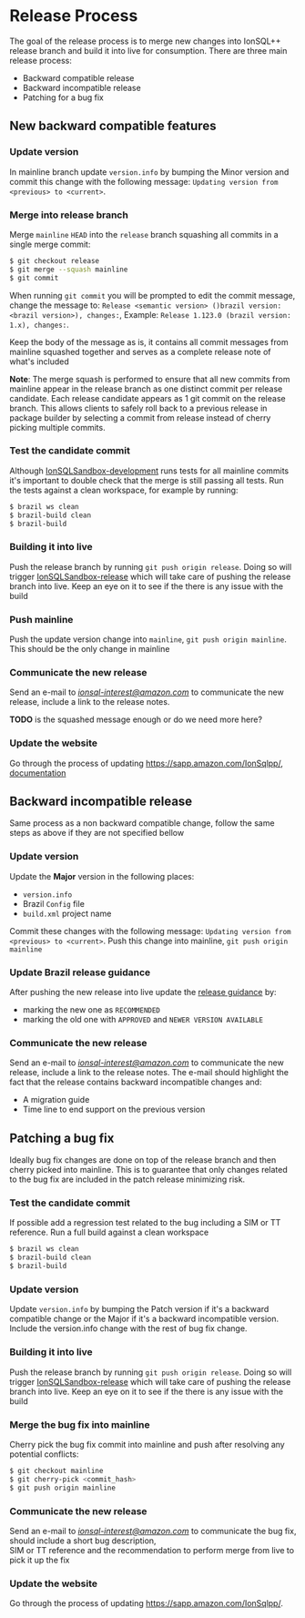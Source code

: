 # Release Process

The goal of the release process is to merge new changes into IonSQL++ release branch and build it into
live for consumption. There are three main release process:
* Backward compatible release
* Backward incompatible release
* Patching for a bug fix

## New backward compatible features

### Update version
In mainline branch update `version.info` by bumping the Minor version and commit this change with the following message: 
`Updating version from <previous> to <current>`.   

### Merge into release branch
Merge `mainline` `HEAD` into the `release` branch squashing all commits in a single merge commit: 
```bash
$ git checkout release
$ git merge --squash mainline
$ git commit
``` 

When running `git commit` you will be prompted to edit the commit message, change the message to: 
`Release <semantic version> ()brazil version: <brazil version>), changes:`, 
Example: `Release 1.123.0 (brazil version: 1.x), changes:`.

Keep the body of the message as is, it contains all commit messages from mainline squashed together and serves as a 
complete release note of what's included  

**Note**: The merge squash is performed to ensure that all new commits from mainline appear in the release branch as one 
distinct commit per release candidate. Each release candidate appears as 1 git commit on the release branch. This allows 
clients to safely roll back to a previous release in package builder by selecting a commit from release instead of 
cherry picking multiple commits. 

### Test the candidate commit 
Although [IonSQLSandbox-development][dev pipeline] runs tests for all mainline commits it's important to double check that 
the merge is still passing all tests. Run the tests against a clean workspace, for example by running:
```bash
$ brazil ws clean 
$ brazil-build clean 
$ brazil-build
``` 

### Building it into live
Push the release branch by running `git push origin release`. 
Doing so will trigger [IonSQLSandbox-release][release pipeline] which will take care of pushing the release branch into 
live. Keep an eye on it to see if the there is any issue with the build

### Push mainline
Push the update version change into `mainline`, `git push origin mainline`. This should be the only change in mainline

### Communicate the new release
Send an e-mail to *ionsql-interest@amazon.com* to communicate the new release, include a link to the release notes.

**TODO** is the squashed message enough or do we need more here?

### Update the website   
Go through the process of updating https://sapp.amazon.com/IonSqlpp/, [documentation][website doc] 





## Backward incompatible release
Same process as a non backward compatible change, follow the same steps as above if they are not specified bellow

### Update version
Update the **Major** version in the following places: 
* `version.info` 
* Brazil `Config` file
* `build.xml` project name

Commit these changes with the following message: `Updating version from <previous> to <current>`. Push this change into 
mainline, `git push origin mainline`  

### Update Brazil release guidance 
After pushing the new release into live update the [release guidance][ionsql release] by: 
* marking the new one as `RECOMMENDED`
* marking the old one with `APPROVED` and `NEWER VERSION AVAILABLE`

### Communicate the new release
Send an e-mail to *ionsql-interest@amazon.com* to communicate the new release, include a link to the release notes. 
The e-mail should highlight the fact that the release contains backward incompatible changes and:
* A migration guide 
* Time line to end support on the previous version





## Patching a bug fix
Ideally bug fix changes are done on top of the release branch and then cherry picked into mainline. This is to guarantee
that only changes related to the bug fix are included in the patch release minimizing risk. 

### Test the candidate commit 
If possible add a regression test related to the bug including a SIM or TT reference. Run a full build against a clean
workspace 
```bash
$ brazil ws clean 
$ brazil-build clean 
$ brazil-build
``` 

### Update version
Update `version.info` by bumping the Patch version if it's a backward compatible change or the Major if it's a backward 
incompatible version. Include the version.info change with the rest of bug fix change.   

### Building it into live
Push the release branch by running `git push origin release`. 
Doing so will trigger [IonSQLSandbox-release][release pipeline] which will take care of pushing the release branch into 
live. Keep an eye on it to see if the there is any issue with the build

### Merge the bug fix into mainline
Cherry pick the bug fix commit into mainline and push after resolving any potential conflicts:
```bash
$ git checkout mainline
$ git cherry-pick <commit_hash> 
$ git push origin mainline
```

### Communicate the new release
Send an e-mail to *ionsql-interest@amazon.com* to communicate the bug fix, should include a short bug description,  
SIM or TT reference and the recommendation to perform merge from live to pick it up the fix 

### Update the website   
Go through the process of updating https://sapp.amazon.com/IonSqlpp/. 


[dev pipeline]: https://pipelines.amazon.com/pipelines/IonSQLSandbox-development
[release pipeline]: https://pipelines.amazon.com/pipelines/IonSQLSandbox-release
[ionsql release]: https://code.amazon.com/packages/IonSQLSandbox/releases
[website doc]: https://code.amazon.com/packages/ChargedParticleProtoIonSQLJS/blobs/master/--/docs/deploy.md
